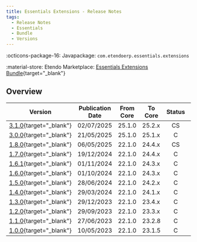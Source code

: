 ```yaml
---
title: Essentials Extensions - Release Notes
tags:
  - Release Notes
  - Essentials
  - Bundle
  - Versions
---
```

:octicons-package-16: Javapackage: `com.etendoerp.essentials.extensions`

:material-store: Etendo Marketplace:  [Essentials Extensions Bundle](https://marketplace.etendo.cloud/#/product-details?module=39AC2D9F72124AC7A1D0A3D005293C9E){target="_blank"}

## Overview

| Version | Publication Date | From Core | To Core | Status | GitHub |
| --- | --- | --- | --- | :---: | :---: |
| [3.1.0](https://github.com/etendosoftware/com.etendoerp.essentials.extensions/releases/tag/3.1.0){target="_blank"} | 02/07/2025 | 25.1.0 | 25.2.x | CS | :white_check_mark: |
| [3.0.0](https://github.com/etendosoftware/com.etendoerp.essentials.extensions/releases/tag/3.0.0){target="_blank"} | 21/05/2025 | 25.1.0 | 25.1.x | C | :white_check_mark: |
| [1.8.0](https://github.com/etendosoftware/com.etendoerp.essentials.extensions/releases/tag/1.8.0){target="_blank"} | 06/05/2025 | 22.1.0 | 24.4.x | CS | :white_check_mark: |
| [1.7.0](https://github.com/etendosoftware/com.etendoerp.essentials.extensions/releases/tag/1.7.0){target="_blank"} | 19/12/2024 | 22.1.0 | 24.4.x | C  | :white_check_mark: |
| [1.6.1](https://github.com/etendosoftware/com.etendoerp.essentials.extensions/releases/tag/1.6.1){target="_blank"} | 01/11/2024 | 22.1.0 | 24.3.x | C  | :white_check_mark: |
| [1.6.0](https://github.com/etendosoftware/com.etendoerp.essentials.extensions/releases/tag/1.6.0){target="_blank"} | 01/10/2024 | 22.1.0 | 24.3.x | C  | :white_check_mark: |
| [1.5.0](https://github.com/etendosoftware/com.etendoerp.essentials.extensions/releases/tag/1.5.0){target="_blank"} | 28/06/2024 | 22.1.0 | 24.2.x | C  | :white_check_mark: |
| [1.4.0](https://github.com/etendosoftware/com.etendoerp.essentials.extensions/releases/tag/1.4.0){target="_blank"} | 29/03/2024 | 22.1.0 | 24.1.x | C  | :white_check_mark: |
| [1.3.0](https://github.com/etendosoftware/com.etendoerp.essentials.extensions/releases/tag/1.3.0){target="_blank"} | 29/12/2023 | 22.1.0 | 23.4.x | C  | :white_check_mark: |
| [1.2.0](https://github.com/etendosoftware/com.etendoerp.essentials.extensions/releases/tag/1.2.0){target="_blank"} | 29/09/2023 | 22.1.0 | 23.3.x | C  | :white_check_mark: |
| [1.1.0](https://github.com/etendosoftware/com.etendoerp.essentials.extensions/releases/tag/1.1.0){target="_blank"} | 27/06/2023 | 22.1.0 | 23.2.8 | C  | :white_check_mark: |
| [1.0.0](https://github.com/etendosoftware/com.etendoerp.essentials.extensions/releases/tag/1.0.0){target="_blank"} | 10/05/2023 | 22.1.0 | 23.1.5 | C  | :white_check_mark: |